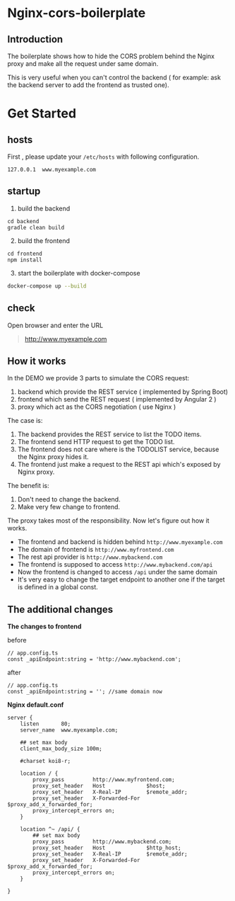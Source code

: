 # Nginx-cors-boilerplate

## Introduction

The boilerplate shows how to hide the CORS problem behind the Nginx proxy and make all the request under same domain.

This is very useful when you can't control the backend ( for example: ask the backend server to add the frontend as trusted one).


# Get Started

## hosts

First , please update your `/etc/hosts` with following configuration.

```hosts
127.0.0.1  www.myexample.com
```

## startup

1. build the backend

```
cd backend
gradle clean build
```

2. build the frontend

```
cd frontend
npm install
```

3. start the boilerplate with docker-compose

```sh
docker-compose up --build
```

## check

Open browser and enter the URL

> http://www.myexample.com

## How it works

In the DEMO we provide 3 parts to simulate the CORS request:

1. backend which provide the REST service ( implemented by Spring Boot)
2. frontend which send the REST request ( implemented by Angular 2 )
3. proxy which act as the CORS negotiation ( use Nginx )

The case is:

1. The backend provides the REST service to list the TODO items.
2. The frontend send HTTP request to get the TODO list.
3. The frontend does not care where is the TODOLIST service, because the Nginx proxy hides it.
4. The frontend just make a request to the REST api which's exposed by Nginx proxy.

The benefit is:

1. Don't need to change the backend.
2. Make very few change to frontend.

The proxy takes most of the responsibility. Now let's figure out how it works.

* The frontend and backend is hidden behind `http://www.myexample.com`
* The domain of frontend is `http://www.myfrontend.com`
* The rest api provider is `http://www.mybackend.com`
* The frontend is supposed to access `http://www.mybackend.com/api`
* Now the frontend is changed to access `/api` under the same domain
* It's very easy to change the target endpoint to another one if the target is defined in a global const.

## The additional changes

**The changes to frontend**

before

```
// app.config.ts
const _apiEndpoint:string = 'http://www.mybackend.com';
```

after

```
// app.config.ts
const _apiEndpoint:string = ''; //same domain now
```

**Nginx default.conf**

```
server {
    listen       80;
    server_name  www.myexample.com;

    ## set max body
    client_max_body_size 100m;

    #charset koi8-r;

    location / {
        proxy_pass         http://www.myfrontend.com;
        proxy_set_header   Host             $host;
        proxy_set_header   X-Real-IP        $remote_addr;
        proxy_set_header   X-Forwarded-For  $proxy_add_x_forwarded_for;
        proxy_intercept_errors on;
    }

    location ^~ /api/ {
        ## set max body
        proxy_pass         http://www.mybackend.com;
        proxy_set_header   Host             $http_host;
        proxy_set_header   X-Real-IP        $remote_addr;
        proxy_set_header   X-Forwarded-For  $proxy_add_x_forwarded_for;
        proxy_intercept_errors on;
    }

}
```
